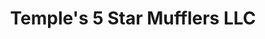 ---
title: "Temple's 5 Star Mufflers LLC"
url: /belvidere/temples-5-star-mufflers-llc/
shop: car repair
---